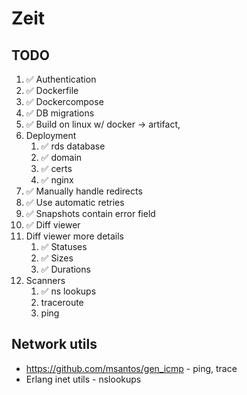 # Zeit

## TODO

1. ✅ Authentication
2. ✅ Dockerfile
3. ✅ Dockercompose
4. ✅ DB migrations
5. ✅ Build on linux w/ docker -> artifact,
6. Deployment
   1. ✅ rds database
   2. ✅ domain
   3. ✅ certs
   4. ✅ nginx
7. ✅ Manually handle redirects
8. ✅ Use automatic retries
9.  ✅ Snapshots contain error field
10. ✅ Diff viewer
11. Diff viewer more details
    1. ✅ Statuses
    2. ✅ Sizes
    3. ✅ Durations
12. Scanners
    1. ✅ ns lookups
    2. traceroute
    3. ping

## Network utils

* https://github.com/msantos/gen_icmp - ping, trace
* Erlang inet utils - nslookups
